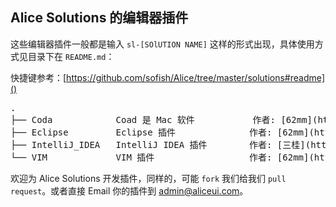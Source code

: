 ## Alice Solutions 的编辑器插件

这些编辑器插件一般都是输入 `sl-[SOlUTION NAME]` 这样的形式出现，具体使用方式见目录下在 `README.md`：

快捷键参考：[https://github.com/sofish/Alice/tree/master/solutions#readme]()

<pre>
.
├── Coda            Coad 是 Mac 软件           作者: [62mm](http://xinxin.li)          
├── Eclipse         Eclipse 插件              作者: [62mm](http://xinxin.li)
├── IntelliJ_IDEA   IntelliJ IDEA 插件        作者: [三桂](http://www.cnblogs.com/aNd1coder) 
└── VIM             VIM 插件                  作者: [62mm](http://xinxin.li)
</pre>

    
欢迎为 Alice Solutions 开发插件，同样的，可能 `fork` 我们给我们 `pull request`。或者直接 Email 你的插件到 [admin@aliceui.com](mailto:admin@aliceui.com)。
